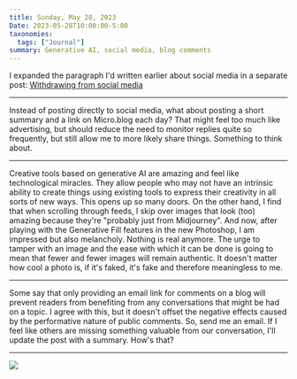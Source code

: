 ```yaml
---
title: Sunday, May 28, 2023
Date: 2023-05-28T10:00:00-5:00
taxonomies:
  tags: ["Journal"]
summary: Generative AI, social media, blog comments
---
```


I expanded the paragraph I'd written earlier about social media in a separate post: [Withdrawing from social media](/2023/withdrawing-from-social-media)

---

Instead of posting directly to social media, what about posting a short summary and a link on Micro.blog each day? That might feel too much like advertising, but should reduce the need to monitor replies quite so frequently, but still allow me to more likely share things. Something to think about.

---

Creative tools based on generative AI are amazing and feel like technological miracles. They allow people who may not have an intrinsic ability to create things using existing tools to express their creativity in all sorts of new ways. This opens up so many doors. On the other hand, I find that when scrolling through feeds, I skip over images that look (too) amazing because they're "probably just from Midjourney". And now, after playing with the Generative Fill features in the new Photoshop, I am impressed but also melancholy. Nothing is real anymore. The urge to tamper with an image and the ease with which it can be done is going to mean that fewer and fewer images will remain authentic. It doesn't matter how cool a photo is, if it's faked, it's fake and therefore meaningless to me.

---

Some say that only providing an email link for comments on a blog will prevent readers from benefiting from any conversations that might be had on a topic. I agree with this, but it doesn't offset the negative effects caused by the performative nature of public comments. So, send me an email. If I feel like others are missing something valuable from our conversation, I'll update the post with a summary. How's that?

---

![](/content/posts/2023/05-May/2023-05-28-journal/_quote.jpg)
